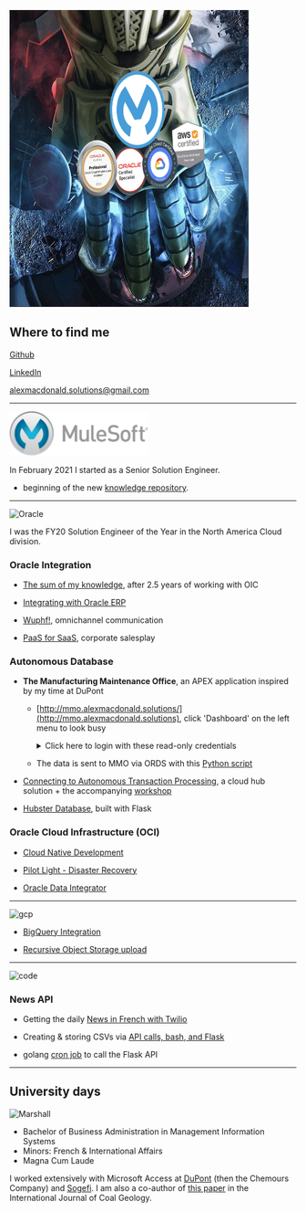<p align="left">
  <img src="https://raw.githubusercontent.com/GaryHostt/alexmacdonald.solutions/main/use2.png?raw=true" width = 420 height = 520 alt="Mule"/>
</p>

## Where to find me

[Github](https://github.com/GaryHostt)

[LinkedIn](https://www.linkedin.com/in/robertamacdonald94/)

<alexmacdonald.solutions@gmail.com>

____________________________________________________________________________________________________________

<p align="left">
  <img src="
https://raw.githubusercontent.com/GaryHostt/alexmacdonald.solutions/main/new_mulesoft_logo_r.png" witdh = 154 height = 77 alt="MuleSoft"/>
</p>

In February 2021 I started as a Senior Solution Engineer.

- beginning of the new [knowledge repository](https://mulesoft.alexmacdonald.solutions).

____________________________________________________________________________________________________________


<p align="left">
  <img src="http://logos-download.com/wp-content/uploads/2016/03/Oracle_logo_logotype_wordmark.png" witdh = 140 height = 70 alt="Oracle"/>
</p>

I was the FY20 Solution Engineer of the Year in the North America Cloud division.

### Oracle Integration
  
  - [The sum of my knowledge](https://oic.alexmacdonald.solutions), after 2.5 years of working with OIC

  - [Integrating with Oracle ERP](https://medium.com/@alexmacdon94/laying-the-foundation-of-success-with-oracle-integration-erp-to-disparate-systems-dabad63abf7e)
  
  - [Wuphf!](https://www.youtube.com/watch?v=GT6uWYqJq6E), omnichannel communication
  
  - [PaaS for SaaS](https://www.youtube.com/watch?v=zZk6SI7FADY), corporate salesplay
  
### Autonomous Database
  
  - **The Manufacturing Maintenance Office**, an APEX application inspired by my time at DuPont
      
      - [http://mmo.alexmacdonald.solutions/](http://mmo.alexmacdonald.solutions), click 'Dashboard' on the left menu to look busy
      
           <details> <summary>Click here to login with these read-only credentials</summary> username: guest / password: TheDog8MyHomework77! </details>
      
      - The data is sent to MMO via ORDS with this [Python script](https://garyhostt.github.io/sampeIoTData/)
  
  - [Connecting to Autonomous Transaction Processing](https://www.youtube.com/watch?v=-9nP2LaeOok), a cloud hub solution + the accompanying [workshop](https://garyhostt.github.io/ATPworkshop/)
      
  - [Hubster Database](https://github.com/GaryHostt/HubsterDatabase), built with Flask
  
### Oracle Cloud Infrastructure (OCI)

  - [Cloud Native Development](https://garyhostt.github.io/OCI_DevOps/)

  - [Pilot Light - Disaster Recovery](https://apexapps.oracle.com/pls/apex/dbpm/r/livelabs/view-workshop?wid=724)

  - [Oracle Data Integrator](https://garyhostt.github.io/Oracle_Data_Integrator/)
  
________________________________________________________________________________________________________________

<p align="left">
  <img src="https://i0.wp.com/www.pointstar.com.my/wp-content/uploads/2015/11/Header_Logo_GCP_transparent.png?ssl=1" witdh = 240 height = 90 alt="gcp"/>
</p>

- [BigQuery Integration](https://garyhostt.github.io/BigQueryIntegration/)

- [Recursive Object Storage upload](https://github.com/GaryHostt/RecursiveObjectStorageUpload)

________________________________________________________________________________________________________________

<p align="left">
  <img src="https://cdn-images-1.medium.com/max/1600/1*wU6oJH7v7wkGRrhwA9XRVA.jpeg" witdh = 600 height = 210 alt="code"/>
</p>

### News API

- Getting the daily [News in French with Twilio](https://github.com/GaryHostt/DailyNewsText)

- Creating & storing CSVs via [API calls, bash, and Flask](https://github.com/GaryHostt/OCI_Native_NewsApp)

- golang [cron job](https://github.com/GaryHostt/GoChronCall) to call the Flask API

________________________________________________________________________________________________________________

## University days

<p align="left">
  <img src="https://cdn.freebiesupply.com/logos/large/2x/marshall-university-logo-png-transparent.png" witdh = 240 height = 240 alt="Marshall"/>
</p>

- Bachelor of Business Administration in Management Information Systems
- Minors: French & International Affairs
- Magna Cum Laude

I worked extensively with Microsoft Access at [DuPont](https://en.wikipedia.org/wiki/Dark_Waters_%282019_film%29) (then the Chemours Company) and [Sogefi](https://www.sogefigroup.com/en/index.html). I am also a co-author of [this paper](https://www.sciencedirect.com/science/article/abs/pii/S0166516216301033) in the International Journal of Coal Geology.

